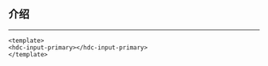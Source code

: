 ## 介绍
---


<hdc-input-primary></hdc-input-primary>


```
<template>
<hdc-input-primary></hdc-input-primary>
</template>
```